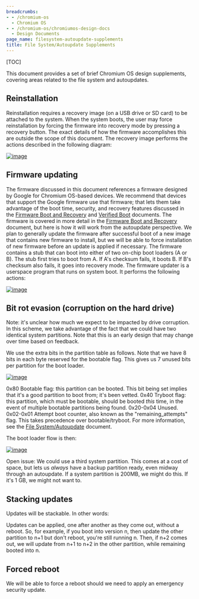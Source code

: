 ```yaml
---
breadcrumbs:
- - /chromium-os
  - Chromium OS
- - /chromium-os/chromiumos-design-docs
  - Design Documents
page_name: filesystem-autoupdate-supplements
title: File System/Autoupdate Supplements
---
```


[TOC]

This document provides a set of brief Chromium OS design supplements, covering
areas related to the file system and autoupdates.

## Reinstallation

Reinstallation requires a recovery image (on a USB drive or SD card) to be
attached to the system. When the system boots, the user may force reinstallation
by forcing the firmware into recovery mode by pressing a recovery button. The
exact details of how the firmware accomplishes this are outside the scope of
this document.
The recovery image performs the actions described in the following diagram:

[<img alt="image"
src="/chromium-os/chromiumos-design-docs/filesystem-autoupdate-supplements/recovery_imagepng">](http://sites.google.com/a/chromium.org/dev/chromium-os/chromiumos-design-docs/filesystem-autoupdate-supplements/recovery_image.png)

## Firmware updating

The firmware discussed in this document references a firmware designed by Google
for Chromium OS-based devices. We recommend that devices that support the Google
firmware use that firmware; that lets them take advantage of the boot time,
security, and recovery features discussed in the [Firmware Boot and
Recovery](/chromium-os/chromiumos-design-docs/firmware-boot-and-recovery) and
[Verified Boot](/chromium-os/chromiumos-design-docs/verified-boot) documents.
The firmware is covered in more detail in the [Firmware Boot and
Recovery](/chromium-os/chromiumos-design-docs/firmware-boot-and-recovery)
document, but here is how it will work from the autoupdate perspective.
We plan to generally update the firmware after successful boot of a new image
that contains new firmware to install, but we will be able to force installation
of new firmware before an update is applied if necessary.
The firmware contains a stub that can boot into either of two on-chip boot
loaders (A or B). The stub first tries to boot from A. If A's checksum fails, it
boots B. If B's checksum also fails, it goes into recovery mode.
The firmware updater is a userspace program that runs on system boot. It
performs the following actions:

[<img alt="image"
src="/chromium-os/chromiumos-design-docs/filesystem-autoupdate-supplements/firmware_updaterpng">](http://sites.google.com/a/chromium.org/dev/chromium-os/chromiumos-design-docs/filesystem-autoupdate-supplements/firmware_updater.png)

## Bit rot evasion (corruption on the hard drive)

Note: it's unclear how much we expect to be impacted by drive corruption.
In this scheme, we take advantage of the fact that we could have two identical
system partitions.
Note that this is an early design that may change over time based on feedback.

We use the extra bits in the partition table as follows. Note that we have 8
bits in each byte reserved for the bootable flag. This gives us 7 unused bits
per partition for the boot loader.

[<img alt="image"
src="/chromium-os/chromiumos-design-docs/filesystem-autoupdate-supplements/partition_extra_bitspng">](http://sites.google.com/a/chromium.org/dev/chromium-os/chromiumos-design-docs/filesystem-autoupdate-supplements/partition_extra_bits.png)

0x80 Bootable flag: this partition can be booted. This bit being set implies
that it's a good partition to boot from; it's been vetted. 0x40 Tryboot flag:
this partition, which must be bootable, should be booted *this* time, in the
event of multiple bootable partitions being found. 0x20-0x04 Unused. 0x02-0x01
Attempt boot counter, also known as the "remaining_attempts" flag. This takes
precedence over bootable/tryboot. For more information, see the [File
System/Autoupdate](/chromium-os/chromiumos-design-docs/filesystem-autoupdate)
document.

The boot loader flow is then:

[<img alt="image"
src="/chromium-os/chromiumos-design-docs/filesystem-autoupdate-supplements/bootloader_flowpng">](http://sites.google.com/a/chromium.org/dev/chromium-os/chromiumos-design-docs/filesystem-autoupdate-supplements/bootloader_flow.png)

Open issue: We could use a third system partition. This comes at a cost of
space, but lets us *always* have a backup partition ready, even midway through
an autoupdate. If a system partition is 200MB, we might do this. If it's 1 GB,
we might not want to.

## Stacking updates

Updates will be stackable. In other words:

Updates can be applied, one after another as they come out, without a reboot.
So, for example, if you boot into version n, then update the other partition to
n+1 but don't reboot, you're still running n. Then, if n+2 comes out, we will
update from n+1 to n+2 in the other partition, while remaining booted into n.

## Forced reboot

We will be able to force a reboot should we need to apply an emergency security
update.